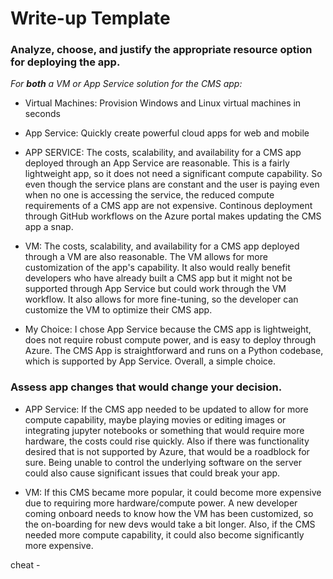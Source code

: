 # Write-up Template

### Analyze, choose, and justify the appropriate resource option for deploying the app.

*For **both** a VM or App Service solution for the CMS app:*
- Virtual Machines: Provision Windows and Linux virtual machines in seconds
- App Service: Quickly create powerful cloud apps for web and mobile

- APP SERVICE: The costs, scalability, and availability for a CMS app deployed through an App Service are reasonable. This is a fairly lightweight app, so it does not need a significant compute capability. So even though the service plans are constant and the user is paying even when no one is accessing the service, the reduced compute requirements of a CMS app are not expensive. Continous deployment through GitHub workflows on the Azure portal makes updating the CMS app a snap.

- VM: The costs, scalability, and availability for a CMS app deployed through a VM are also reasonable. The VM allows for more customization of the app's capability. It also would really benefit developers who have already built a CMS app but it might not be supported through App Service but could work through the VM workflow. It also allows for more fine-tuning, so the developer can customize the VM to optimize their CMS app.

- My Choice: I chose App Service because the CMS app is lightweight, does not require robust compute power, and is easy to deploy through Azure. The CMS App is straightforward and runs on a Python codebase, which is supported by App Service. Overall, a simple choice.

### Assess app changes that would change your decision.

- APP Service: If the CMS app needed to be updated to allow for more compute capability, maybe playing movies or editing images or integrating jupyter notebooks or something that would require more hardware, the costs could rise quickly. Also if there was functionality desired that is not supported by Azure, that would be a roadblock for sure. Being unable to control the underlying software on the server could also cause significant issues that could break your app.

- VM: If this CMS became more popular, it could become more expensive due to requiring more hardware/compute power. A new developer coming onboard needs to know how the VM has been customized, so the on-boarding for new devs would take a bit longer. Also, if the CMS needed more compute capability, it could also become significantly more expensive.

cheat - 